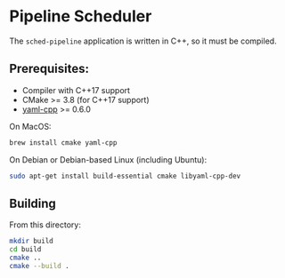 # Pipeline Scheduler

The `sched-pipeline` application is written in C++, so it must be compiled.


## Prerequisites:

* Compiler with C++17 support
* CMake >= 3.8 (for C++17 support)
* [yaml-cpp](https://github.com/jbeder/yaml-cpp) >= 0.6.0

On MacOS:

```sh
brew install cmake yaml-cpp
```

On Debian or Debian-based Linux (including Ubuntu):

```sh
sudo apt-get install build-essential cmake libyaml-cpp-dev
```


## Building

From this directory:

```sh
mkdir build
cd build
cmake ..
cmake --build .
```
